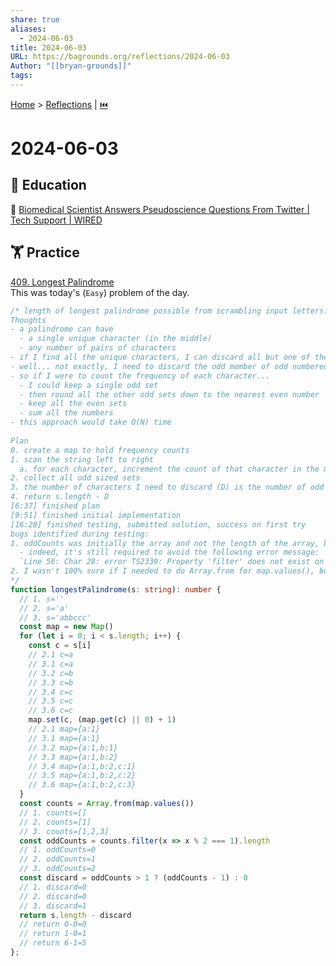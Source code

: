 ```yaml
---  
share: true  
aliases:  
  - 2024-06-03  
title: 2024-06-03  
URL: https://bagrounds.org/reflections/2024-06-03  
Author: "[[bryan-grounds]]"  
tags:   
---  
```

[Home](../index.md) > [Reflections](./index.md) | [⏮️](./2024-06-02.md)  
# 2024-06-03  
## 🧠 Education  
🎩 [Biomedical Scientist Answers Pseudoscience Questions From Twitter | Tech Support | WIRED](../videos/biomedical-scientist-answers-pseudoscience-questions-from-twitter-tech-support-wired.md)  
  
## 🏋️ Practice  
[409. Longest Palindrome](https://leetcode.com/problems/longest-palindrome)  
This was today's (`Easy`) problem of the day.  
  
```ts  
/* length of longest palindrome possible from scrambling input letters. case sensitive  
Thoughts  
- a palindrome can have  
  - a single unique character (in the middle)  
  - any number of pairs of characters  
- if I find all the unique characters, I can discard all but one of them and keep everything else  
- well... not exactly, I need to discard the odd member of odd numbered sets of characters  
- so if I were to count the frequency of each character...  
  - I could keep a single odd set  
  - then round all the other odd sets down to the nearest even number  
  - keep all the even sets  
  - sum all the numbers  
- this approach would take O(N) time  
  
Plan  
0. create a map to hold frequency counts  
1. scan the string left to right  
  a. for each character, increment the count of that character in the map  
2. collect all odd sized sets  
3. the number of characters I need to discard (D) is the number of odd sets minus one  
4. return s.length - D  
[6:37] finished plan  
[9:51] finished initial implementation  
[16:28] finished testing, submitted solution, success on first try  
bugs identified during testing:  
1. oddCounts was initially the array and not the length of the array, but I treated it like a number  
  - indeed, it's still required to avoid the following error message:  
  `Line 56: Char 28: error TS2339: Property 'filter' does not exist on type 'IterableIterator<any>'.`  
2. I wasn't 100% sure if I needed to do Array.from for map.values(), but I added this in after testing  
*/  
function longestPalindrome(s: string): number {  
  // 1. s=''  
  // 2. s='a'  
  // 3. s='abbccc'  
  const map = new Map()  
  for (let i = 0; i < s.length; i++) {  
    const c = s[i]  
    // 2.1 c=a  
    // 3.1 c=a  
    // 3.2 c=b  
    // 3.3 c=b  
    // 3.4 c=c  
    // 3.5 c=c  
    // 3.6 c=c  
    map.set(c, (map.get(c) || 0) + 1)  
    // 2.1 map={a:1}  
    // 3.1 map={a:1}  
    // 3.2 map={a:1,b:1}  
    // 3.3 map={a:1,b:2}  
    // 3.4 map={a:1,b:2,c:1}  
    // 3.5 map={a:1,b:2,c:2}  
    // 3.6 map={a:1,b:2,c:3}  
  }  
  const counts = Array.from(map.values())  
  // 1. counts=[]  
  // 2. counts=[1]  
  // 3. counts=[1,2,3]  
  const oddCounts = counts.filter(x => x % 2 === 1).length  
  // 1. oddCounts=0  
  // 2. oddCounts=1  
  // 3. oddCounts=2  
  const discard = oddCounts > 1 ? (oddCounts - 1) : 0  
  // 1. discard=0  
  // 2. discard=0  
  // 3. discard=1  
  return s.length - discard  
  // return 0-0=0  
  // return 1-0=1  
  // return 6-1=5  
};  
```  
